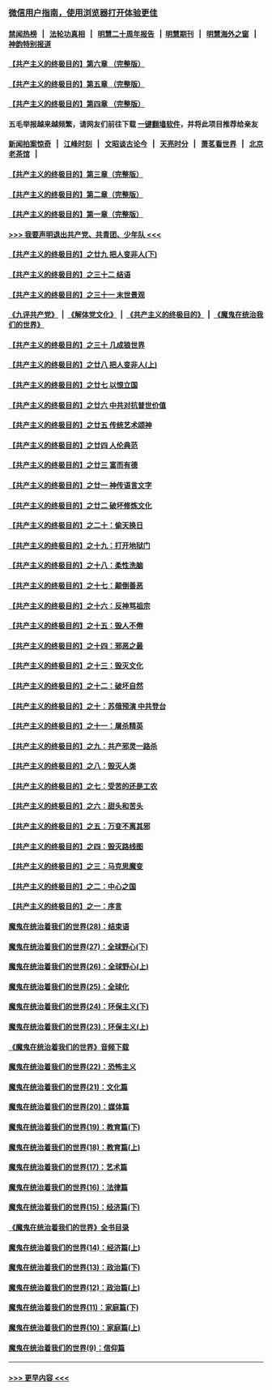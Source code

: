 ### [微信用户指南，使用浏览器打开体验更佳](https://github.com/gfw-breaker/banned-news1/blob/master/indexes/wechat-guide.md?t=0)
#### [禁闻热榜](热点新闻.md?t=0)  &nbsp;&nbsp;|&nbsp;&nbsp; [法轮功真相](https://github.com/gfw-breaker/truth/blob/master/README.md?t=0) &nbsp;&nbsp;|&nbsp;&nbsp; [明慧二十周年报告](https://github.com/gfw-breaker/mh-reports/blob/master/README.md?t=0) &nbsp;&nbsp;|&nbsp;&nbsp;[明慧期刊](https://github.com/gfw-breaker/mh-qikan) &nbsp;&nbsp;|&nbsp;&nbsp; [明慧海外之窗](https://github.com/gfw-breaker/mh-news/blob/master/README.md?t=0) &nbsp;&nbsp;|&nbsp;&nbsp; [神韵特别报道](https://github.com/gfw-breaker/mh-news/blob/master/shenyun.md?t=0)
#### [【共产主义的终极目的】第六章 （完整版）](../pages/nsc422/n11428913.md?t=02101033) 
#### [【共产主义的终极目的】第五章 （完整版）](../pages/nsc422/n11428912.md?t=02101033) 
#### [【共产主义的终极目的】第四章 （完整版）](../pages/nsc422/n11428907.md?t=02101033) 
#### 五毛举报越来越频繁，请网友们前往下载 [一键翻墙软件](https://github.com/gfw-breaker/ssr-accounts)，并将此项目推荐给亲友
#### [新闻拍案惊奇](https://github.com/gfw-breaker/banned-news1/blob/master/pages/link4.md) &nbsp;&nbsp;|&nbsp;&nbsp; [江峰时刻](https://github.com/gfw-breaker/banned-news1/blob/master/pages/link4.md) &nbsp;&nbsp;|&nbsp;&nbsp; [文昭谈古论今](https://github.com/gfw-breaker/banned-news1/blob/master/pages/link4.md) &nbsp;&nbsp;|&nbsp;&nbsp; [天亮时分](https://github.com/gfw-breaker/banned-news1/blob/master/pages/link4.md) &nbsp;&nbsp;|&nbsp;&nbsp; [萧茗看世界](https://github.com/gfw-breaker/banned-news1/blob/master/pages/link4.md) &nbsp;&nbsp;|&nbsp;&nbsp; [北京老茶馆](https://github.com/gfw-breaker/banned-news1/blob/master/pages/link4.md) &nbsp;&nbsp;|&nbsp;&nbsp; 
#### [【共产主义的终极目的】第三章（完整版）](../pages/nsc422/n11428848.md?t=02101033) 
#### [【共产主义的终极目的】第二章（完整版）](../pages/nsc422/n11428831.md?t=02101033) 
#### [【共产主义的终极目的】第一章（完整版）](../pages/nsc422/n11417651.md?t=02101033) 
#### [>>> 我要声明退出共产党、共青团、少年队 <<<](https://github.com/begood0513/goodnews/blob/master/quit/letter.md) 
#### [【共产主义的终极目的】之廿九 把人变非人(下)](../pages/nsc422/n11344140.md?t=02101033) 
#### [【共产主义的终极目的】之三十二 结语](../pages/nsc422/n11360535.md?t=02101033) 
#### [【共产主义的终极目的】之三十一 末世景观](../pages/nsc422/n11351129.md?t=02101033) 
#### [《九评共产党》](https://github.com/begood0513/9ping.md/blob/master/README.md) &nbsp;|&nbsp; [《解体党文化》](../../../../jtdwh.md/blob/master/README.md)  &nbsp;|&nbsp; [《共产主义的终极目的》](../../../../gczydzjmd.md/blob/master/README.md) &nbsp;|&nbsp; [《魔鬼在统治我们的世界》](../../../../mgztzwmdsj.md/blob/master/README.md) 
#### [【共产主义的终极目的】之三十 几成狼世界](../pages/nsc422/n11348280.md?t=02101033) 
#### [【共产主义的终极目的】之廿八 把人变非人(上)](../pages/nsc422/n11340492.md?t=02101033) 
#### [【共产主义的终极目的】之廿七 以恨立国](../pages/nsc422/n11336944.md?t=02101033) 
#### [【共产主义的终极目的】之廿六 中共对抗普世价值](../pages/nsc422/n11324785.md?t=02101033) 
#### [【共产主义的终极目的】之廿五 传统艺术颂神](../pages/nsc422/n11296396.md?t=02101033) 
#### [【共产主义的终极目的】之廿四 人伦典范](../pages/nsc422/n11296397.md?t=02101033) 
#### [【共产主义的终极目的】之廿三 富而有德](../pages/nsc422/n11283598.md?t=02101033) 
#### [【共产主义的终极目的】之廿一 神传语言文字](../pages/nsc422/n11263265.md?t=02101033) 
#### [【共产主义的终极目的】之廿二 破坏修炼文化](../pages/nsc422/n11245728.md?t=02101033) 
#### [【共产主义的终极目的】之二十：偷天换日](../pages/nsc422/n11238846.md?t=02101033) 
#### [【共产主义的终极目的】之十九：打开地狱门](../pages/nsc422/n11206376.md?t=02101033) 
#### [【共产主义的终极目的】之十八：柔性洗脑](../pages/nsc422/n11199994.md?t=02101033) 
#### [【共产主义的终极目的】之十七：颠倒善恶](../pages/nsc422/n11179782.md?t=02101033) 
#### [【共产主义的终极目的】之十六：反神骂祖宗](../pages/nsc422/n11166798.md?t=02101033) 
#### [【共产主义的终极目的】之十五：毁人不倦](../pages/nsc422/n11166792.md?t=02101033) 
#### [【共产主义的终极目的】之十四：邪恶之最](../pages/nsc422/n11150249.md?t=02101033) 
#### [【共产主义的终极目的】之十三：毁灭文化](../pages/nsc422/n11135227.md?t=02101033) 
#### [【共产主义的终极目的】之十二：破坏自然](../pages/nsc422/n11135214.md?t=02101033) 
#### [【共产主义的终极目的】之十：苏俄预演 中共登台](../pages/nsc422/n11118424.md?t=02101033) 
#### [【共产主义的终极目的】之十一：屠杀精英](../pages/nsc422/n11118442.md?t=02101033) 
#### [【共产主义的终极目的】之九：共产邪灵一路杀](../pages/nsc422/n11114139.md?t=02101033) 
#### [【共产主义的终极目的】之八：毁灭人类](../pages/nsc422/n11108503.md?t=02101033) 
#### [【共产主义的终极目的】之七：受苦的还是工农](../pages/nsc422/n11101809.md?t=02101033) 
#### [【共产主义的终极目的】之六：甜头和苦头](../pages/nsc422/n11096971.md?t=02101033) 
#### [【共产主义的终极目的】之五：万变不离其邪](../pages/nsc422/n11091285.md?t=02101033) 
#### [【共产主义的终极目的】之四：毁灭路线图](../pages/nsc422/n11086284.md?t=02101033) 
#### [【共产主义的终极目的】之三：马克思魔变](../pages/nsc422/n11061941.md?t=02101033) 
#### [【共产主义的终极目的】之二：中心之国](../pages/nsc422/n11047728.md?t=02101033) 
#### [【共产主义的终极目的】之一：序言](../pages/nsc422/n11086077.md?t=02101033) 
#### [魔鬼在统治着我们的世界(28)：结束语](../pages/nsc422/n10936246.md?t=02101033) 
#### [魔鬼在统治着我们的世界(27)：全球野心(下)](../pages/nsc422/n10928319.md?t=02101033) 
#### [魔鬼在统治着我们的世界(26)：全球野心(上)](../pages/nsc422/n10900318.md?t=02101033) 
#### [魔鬼在统治着我们的世界(25)：全球化](../pages/nsc422/n10788205.md?t=02101033) 
#### [魔鬼在统治着我们的世界(24)：环保主义(下)](../pages/nsc422/n10695307.md?t=02101033) 
#### [魔鬼在统治着我们的世界(23)：环保主义(上)](../pages/nsc422/n10688613.md?t=02101033) 
#### [《魔鬼在统治着我们的世界》音频下载](../pages/nsc422/n10635553.md?t=02101033) 
#### [魔鬼在统治着我们的世界(22)：恐怖主义](../pages/nsc422/n10614727.md?t=02101033) 
#### [魔鬼在统治着我们的世界(21)：文化篇](../pages/nsc422/n10597706.md?t=02101033) 
#### [魔鬼在统治着我们的世界(20)：媒体篇](../pages/nsc422/n10586579.md?t=02101033) 
#### [魔鬼在统治着我们的世界(19)：教育篇(下)](../pages/nsc422/n10564808.md?t=02101033) 
#### [魔鬼在统治着我们的世界(18)：教育篇(上)](../pages/nsc422/n10526970.md?t=02101033) 
#### [魔鬼在统治着我们的世界(17)：艺术篇](../pages/nsc422/n10499093.md?t=02101033) 
#### [魔鬼在统治着我们的世界(16)：法律篇](../pages/nsc422/n10485969.md?t=02101033) 
#### [魔鬼在统治着我们的世界(15)：经济篇(下)](../pages/nsc422/n10469975.md?t=02101033) 
#### [《魔鬼在统治着我们的世界》全书目录](../pages/nsc422/n10464261.md?t=02101033) 
#### [魔鬼在统治着我们的世界(14)：经济篇(上)](../pages/nsc422/n10457370.md?t=02101033) 
#### [魔鬼在统治着我们的世界(13)：政治篇(下)](../pages/nsc422/n10448270.md?t=02101033) 
#### [魔鬼在统治着我们的世界(12)：政治篇(上)](../pages/nsc422/n10444576.md?t=02101033) 
#### [魔鬼在统治着我们的世界(11)：家庭篇(下)](../pages/nsc422/n10440961.md?t=02101033) 
#### [魔鬼在统治着我们的世界(10)：家庭篇(上)](../pages/nsc422/n10435448.md?t=02101033) 
#### [魔鬼在统治着我们的世界(9)：信仰篇](../pages/nsc422/n10432159.md?t=02101033) 

----
#### [ >>> 更早内容 <<< ](../indexes/nsc422-earlier.md)
